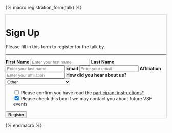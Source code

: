 {% macro registration_form(talk) %}
<form id='registrationForm-{{talk.zoom_meeting_id}}' method='post' class="registration" action='https://vsf-worker.virtualscienceforum.workers.dev/register' style='border:1px solid #ccc' onsubmit="submitZoomRegistration(event, {{talk.zoom_meeting_id}})">
  <div class='container'>
    <h1>Sign Up</h1>
    <p>Please fill in this form to register for the talk by.</p>
    <hr>
    <label for='firstname'><b>First Name</b></label>
    <input type='text' placeholder='Enter your first name' name='firstname' id='firstname-{{talk.zoom_meeting_id}}' required>
    <label for='lastname'><b>Last Name</b></label>
    <input type='text' placeholder='Enter your last name' name='lastname' id='lastname-{{talk.zoom_meeting_id}}' required>
    <label for='address'><b>Email</b></label>
    <input type='email' placeholder='Enter your email' name='address' id='address-{{talk.zoom_meeting_id}}' required>
    <label for='org'><b>Affiliation</b></label>
    <input type='text' placeholder='Enter your affiliation' name='affiliation' id='affiliation-{{talk.zoom_meeting_id}}' required>
    <label for="howdidyouhear"><b>How did you hear about us?</b></label>
    <select id="howdidyouhear-{{talk.zoom_meeting_id}}" name="howdidyouhear" required>
      <option value="Email list">Email list</option>
      <option value="A colleague (not an organizer)">A colleague (not an organizer)</option>
      <option value="One of the organizers">One of the organizers</option>
      <option value="Other" selected>Other</option>
    </select>
    <div id='checkboxes'>
        <ul id='checkboxes' style='list-style:none'>
          <li> <input type='checkbox' name='instructions-checkbox' value='confirm-instructions' required> Please confirm you have read the <a href='http://virtualscienceforum.org/#/attendeeguide'>participant instructions*</a> </li>
          <li> <input type='checkbox' name='contact-checkbox' value='confirm-contact' checked> Please check this box if we may contact you about future VSF events </li>
        </ul>
    </div>
    <input type='hidden' name='eventType' id='eventType-{{talk.zoom_meeting_id}}' value='{{talk.event_type}}' required>
    <input type='hidden' name='meetingID' id='meetingID-{{talk.zoom_meeting_id}}' value='{{talk.zoom_meeting_id}}' required>
    <div id='recaptcha' name='recaptcha' class='g-recaptcha' data-sitekey='6Lf37MoZAAAAAF19QdljioXkLIw23w94QWpy9c5E'></div>
    <div class='clearfix container'>
      <button type='submit' class='registerbtn'>Register</button>
    </div>
    <div id="errordiv-{{talk.zoom_meeting_id}}" class="alert" style="display:none">
      <span class="closebtn" onclick="this.parentElement.style.display='none';"">&times;</span>
      <strong id="errormsg-{{talk.zoom_meeting_id}}"></strong>
    </div>
  </div>
</form>
{% endmacro %}